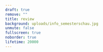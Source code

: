 ```yaml
---
draft: true
remove: ""
title: review
background: uploads/info_semesterschau.jpg
unmute: false
fullscreen: true
noborder: true
lifetime: 20000
---
```

